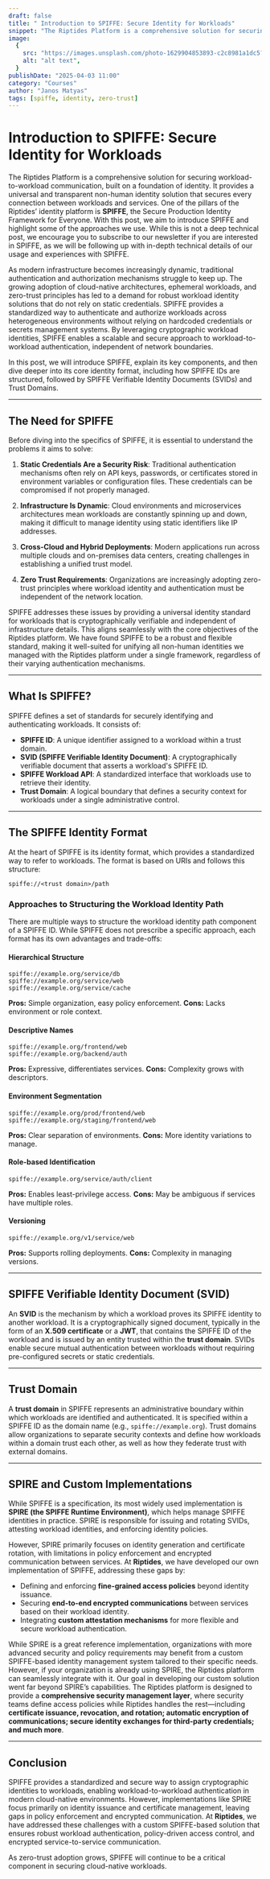 ```yaml
---
draft: false
title: " Introduction to SPIFFE: Secure Identity for Workloads"
snippet: "The Riptides Platform is a comprehensive solution for securing workload-to-workload communication, built on a foundation of identity. It provides a universal and transparent non-human identity solution that secures every connection between workloads and services. One of the pillars of the Riptides’ identity platform is SPIFFE, the Secure Production Identity Framework for Everyone. "
image:
  {
    src: "https://images.unsplash.com/photo-1629904853893-c2c8981a1dc5?fit=crop&w=600&h=335",
    alt: "alt text",
  }
publishDate: "2025-04-03 11:00"
category: "Courses"
author: "Janos Matyas"
tags: [spiffe, identity, zero-trust]
---
```


# Introduction to SPIFFE: Secure Identity for Workloads

The Riptides Platform is a comprehensive solution for securing workload-to-workload communication, built on a foundation of identity. It provides a universal and transparent non-human identity solution that secures every connection between workloads and services. One of the pillars of the Riptides’ identity platform is **SPIFFE**, the Secure Production Identity Framework for Everyone. With this post, we aim to introduce SPIFFE and highlight some of the approaches we use. While this is not a deep technical post, we encourage you to subscribe to our newsletter if you are interested in SPIFFE, as we will be following up with in-depth technical details of our usage and experiences with SPIFFE.

As modern infrastructure becomes increasingly dynamic, traditional authentication and authorization mechanisms struggle to keep up. The growing adoption of cloud-native architectures, ephemeral workloads, and zero-trust principles has led to a demand for robust workload identity solutions that do not rely on static credentials. SPIFFE provides a standardized way to authenticate and authorize workloads across heterogeneous environments without relying on hardcoded credentials or secrets management systems. By leveraging cryptographic workload identities, SPIFFE enables a scalable and secure approach to workload-to-workload authentication, independent of network boundaries.

In this post, we will introduce SPIFFE, explain its key components, and then dive deeper into its core identity format, including how SPIFFE IDs are structured, followed by SPIFFE Verifiable Identity Documents (SVIDs) and Trust Domains.

---

## The Need for SPIFFE

Before diving into the specifics of SPIFFE, it is essential to understand the problems it aims to solve:

1. **Static Credentials Are a Security Risk**: Traditional authentication mechanisms often rely on API keys, passwords, or certificates stored in environment variables or configuration files. These credentials can be compromised if not properly managed.

2. **Infrastructure Is Dynamic**: Cloud environments and microservices architectures mean workloads are constantly spinning up and down, making it difficult to manage identity using static identifiers like IP addresses.

3. **Cross-Cloud and Hybrid Deployments**: Modern applications run across multiple clouds and on-premises data centers, creating challenges in establishing a unified trust model.

4. **Zero Trust Requirements**: Organizations are increasingly adopting zero-trust principles where workload identity and authentication must be independent of the network location.

SPIFFE addresses these issues by providing a universal identity standard for workloads that is cryptographically verifiable and independent of infrastructure details. This aligns seamlessly with the core objectives of the Riptides platform. We have found SPIFFE to be a robust and flexible standard, making it well-suited for unifying all non-human identities we managed with the Riptides platform under a single framework, regardless of their varying authentication mechanisms.

---

## What Is SPIFFE?

SPIFFE defines a set of standards for securely identifying and authenticating workloads. It consists of:

- **SPIFFE ID**: A unique identifier assigned to a workload within a trust domain.
- **SVID (SPIFFE Verifiable Identity Document)**: A cryptographically verifiable document that asserts a workload's SPIFFE ID.
- **SPIFFE Workload API**: A standardized interface that workloads use to retrieve their identity.
- **Trust Domain**: A logical boundary that defines a security context for workloads under a single administrative control.

---

## The SPIFFE Identity Format

At the heart of SPIFFE is its identity format, which provides a standardized way to refer to workloads. The format is based on URIs and follows this structure:

```
spiffe://<trust domain>/path
```

### Approaches to Structuring the Workload Identity Path

There are multiple ways to structure the workload identity path component of a SPIFFE ID. While SPIFFE does not prescribe a specific approach, each format has its own advantages and trade-offs:

#### **Hierarchical Structure**

```
spiffe://example.org/service/db
spiffe://example.org/service/web
spiffe://example.org/service/cache
```

**Pros:** Simple organization, easy policy enforcement.
**Cons:** Lacks environment or role context.

#### **Descriptive Names**

```
spiffe://example.org/frontend/web
spiffe://example.org/backend/auth
```

**Pros:** Expressive, differentiates services.
**Cons:** Complexity grows with descriptors.

#### **Environment Segmentation**

```
spiffe://example.org/prod/frontend/web
spiffe://example.org/staging/frontend/web
```

**Pros:** Clear separation of environments.
**Cons:** More identity variations to manage.

#### **Role-based Identification**

```
spiffe://example.org/service/auth/client
```

**Pros:** Enables least-privilege access.
**Cons:** May be ambiguous if services have multiple roles.

#### **Versioning**

```
spiffe://example.org/v1/service/web
```

**Pros:** Supports rolling deployments.
**Cons:** Complexity in managing versions.

---

## SPIFFE Verifiable Identity Document (SVID)

An **SVID** is the mechanism by which a workload proves its SPIFFE identity to another workload. It is a cryptographically signed document, typically in the form of an **X.509 certificate** or a **JWT**, that contains the SPIFFE ID of the workload and is issued by an entity trusted within the **trust domain**. SVIDs enable secure mutual authentication between workloads without requiring pre-configured secrets or static credentials.

---

## Trust Domain

A **trust domain** in SPIFFE represents an administrative boundary within which workloads are identified and authenticated. It is specified within a SPIFFE ID as the domain name (e.g., `spiffe://example.org`). Trust domains allow organizations to separate security contexts and define how workloads within a domain trust each other, as well as how they federate trust with external domains.

---

## SPIRE and Custom Implementations

While SPIFFE is a specification, its most widely used implementation is **SPIRE (the SPIFFE Runtime Environment)**, which helps manage SPIFFE identities in practice. SPIRE is responsible for issuing and rotating SVIDs, attesting workload identities, and enforcing identity policies.

However, SPIRE primarily focuses on identity generation and certificate rotation, with limitations in policy enforcement and encrypted communication between services. At **Riptides**, we have developed our own implementation of SPIFFE, addressing these gaps by:

- Defining and enforcing **fine-grained access policies** beyond identity issuance.
- Securing **end-to-end encrypted communications** between services based on their workload identity.
- Integrating **custom attestation mechanisms** for more flexible and secure workload authentication.

While SPIRE is a great reference implementation, organizations with more advanced security and policy requirements may benefit from a custom SPIFFE-based identity management system tailored to their specific needs. However, if your organization is already using SPIRE, the Riptides platform can seamlessly integrate with it. Our goal in developing our custom solution went far beyond SPIRE’s capabilities. The Riptides platform is designed to provide a **comprehensive security management layer**, where security teams define access policies while Riptides handles the rest—including **certificate issuance, revocation, and rotation; automatic encryption of communications; secure identity exchanges for third-party credentials; and much more**.

---

## Conclusion

SPIFFE provides a standardized and secure way to assign cryptographic identities to workloads, enabling workload-to-workload authentication in modern cloud-native environments. However, implementations like SPIRE focus primarily on identity issuance and certificate management, leaving gaps in policy enforcement and encrypted communication. At **Riptides**, we have addressed these challenges with a custom SPIFFE-based solution that ensures robust workload authentication, policy-driven access control, and encrypted service-to-service communication.

As zero-trust adoption grows, SPIFFE will continue to be a critical component in securing cloud-native workloads.

